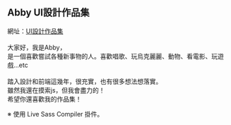 ## Abby UI設計作品集

網址：<a href="https://abby-tsai.github.io/Abby-s-portfolio/">UI設計作品集</a><br>
<br>
大家好，我是Abby，<br>
是一個喜歡嘗試各種新事物的人。喜歡唱歌、玩烏克麗麗、動物、看電影、玩遊戲...etc<br>
<br>
踏入設計和前端這幾年，很充實，也有很多想法想落實。<br>
雖然我還在摸索js，但我會盡力的！<br>
希望你還喜歡我的作品集！

※ 使用 Live Sass Compiler 掛件。